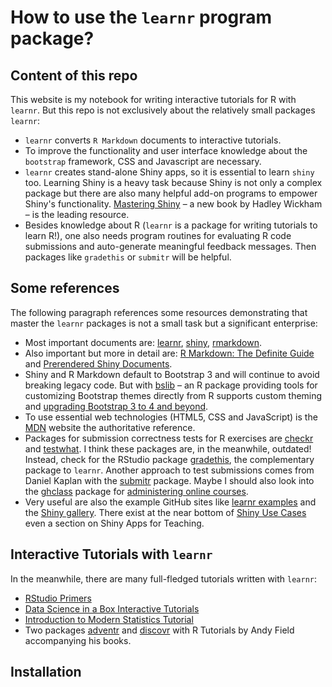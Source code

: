 # How to use the `learnr` program package?

## Content of this repo

This website is my notebook for writing interactive tutorials for R with `learnr`. But this repo is not exclusively about the relatively small packages `learnr`:

* `learnr` converts `R Markdown` documents to interactive tutorials.
* To improve the functionality and user interface knowledge about the `bootstrap` framework, CSS and Javascript are necessary. 
* `learnr` creates stand-alone Shiny apps, so it is essential to learn `shiny` too. Learning Shiny is a heavy task because Shiny is not only a complex package but there are also many helpful add-on programs to empower Shiny's functionality. [Mastering Shiny](https://mastering-shiny.org/) – a new book by Hadley Wickham – is the leading resource. 
* Besides knowledge about R (`learnr` is a package for writing tutorials to learn R!), one also needs program routines for evaluating R code submissions and auto-generate meaningful feedback messages. Then packages like `gradethis` or `submitr` will be helpful. 

## Some references

The following paragraph references some resources demonstrating that master the `learnr` packages is not a small task but a significant enterprise:

* Most important documents are: [learnr](https://rstudio.github.io/learnr/), [shiny](https://shiny.rstudio.com/), [rmarkdown](https://rmarkdown.rstudio.com/).
* Also important but more in detail are: [R Markdown: The Definite Guide](https://bookdown.org/yihui/rmarkdown/) and [Prerendered Shiny Documents](https://rmarkdown.rstudio.com/authoring_shiny_prerendered.html).
* Shiny and R Markdown default to Bootstrap 3 and will continue to avoid breaking legacy code. But with [bslib](https://rstudio.github.io/bslib/) – an R package providing tools for customizing Bootstrap themes directly from R supports custom theming and [upgrading Bootstrap 3 to 4 and beyond](https://rstudio.github.io/bslib/articles/bslib.html#versions).
* To use essential web technologies (HTML5, CSS and JavaScript) is the [MDN](https://developer.mozilla.org/en-US/) website the authoritative reference.
* Packages for submission correctness tests for R exercises are [checkr](https://github.com/dtkaplan/checkr) and [testwhat](https://datacamp.github.io/testwhat/). I think these packages are, in the meanwhile, outdated! Instead, check for the RStudio package [gradethis](https://pkgs.rstudio.com/gradethis/index.html), the complementary package to `learnr`. Another approach to test submissions comes from Daniel Kaplan with the [submitr](https://github.com/dtkaplan/submitr/) package. Maybe I should also look into the [ghclass](https://rundel.github.io/ghclass/) package for [administering online courses](https://datasciencebox.org/version-control.html#ghclass).
* Very useful are also the example GitHub sites like [learnr examples](https://rstudio.github.io/learnr/examples.html) and the [Shiny gallery](https://shiny.rstudio.com/gallery/). There exist at the near bottom of [Shiny Use Cases](https://www.rstudio.com/products/shiny/shiny-user-showcase/) even a section on Shiny Apps for Teaching.


## Interactive Tutorials with `learnr`

In the meanwhile, there are many full-fledged tutorials written with `learnr`:

- [RStudio Primers](https://rstudio.cloud/learn/primers)
- [Data Science in a Box Interactive Tutorials](https://datasciencebox.org/interactive-tutorials.html)
- [Introduction to Modern Statistics Tutorial](https://openintrostat.github.io/ims-tutorials/)
- Two packages [adventr](https://github.com/profandyfield/adventr) and [discovr](https://github.com/profandyfield/discovr) with R Tutorials by Andy Field accompanying his books. 

## Installation

